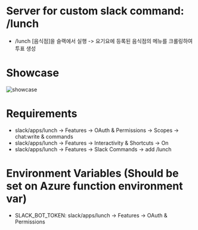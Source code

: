 # Server for custom slack command: /lunch
- /lunch [음식점]을 슬랙에서 실행 -> 요기요에 등록된 음식점의 메뉴를 크롤링하여 투표 생성

# Showcase
![showcase](./img/showcase.gif)

# Requirements
- slack/apps/lunch -> Features -> OAuth & Permissions -> Scopes -> chat:write & commands
- slack/apps/lunch -> Features -> Interactivity & Shortcuts -> On
- slack/apps/lunch -> Features -> Slack Commands -> add /lunch

# Environment Variables (Should be set on Azure function environment var)
- SLACK_BOT_TOKEN: slack/apps/lunch -> Features -> OAuth & Permissions
